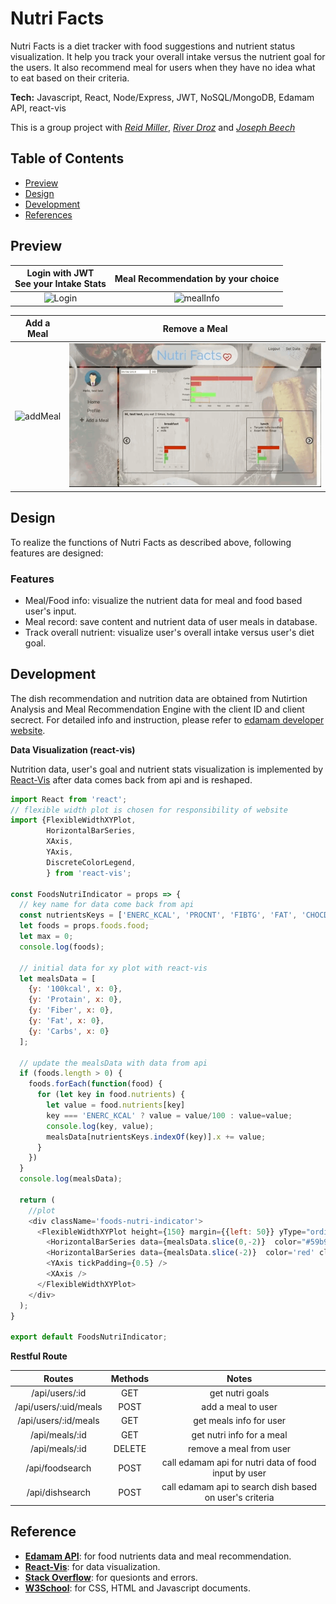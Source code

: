 # Nutri Facts
Nutri Facts is a diet tracker with food suggestions and nutrient status visualization. It help you track your overall intake versus the nutrient goal for the users. It also recommend meal for users when they have no idea what to eat based on their criteria.

**Tech:** Javascript, React, Node/Express, JWT, NoSQL/MongoDB, Edamam API, react-vis

This is a group project with *[Reid Miller](https://github.com/rmiller999)*, *[River Droz](https://github.com/rivedroz23)* and *[Joseph Beech](https://github.com/Mothergoose31)*

## Table of Contents
* [Preview](#Preview)
* [Design](#Design)
* [Development](#Development)
* [References](#References)

## Preview

| Login with JWT<br> See your Intake Stats | Meal Recommendation by your choice |
|:---:|:---:|
|![Login](./readmeFiles/login.gif) | ![mealInfo](./readmeFiles/mealinfo.gif) |

| Add a Meal | Remove a Meal
|:---:|:---:|
|![addMeal](./readmeFiles/addMeal.gif) | ![removeMeal](./readmeFiles/removeMeal.gif)

## Design
To realize the functions of Nutri Facts as described above, following features are designed:

### Features
* Meal/Food info: visualize the nutrient data for meal and food based user's input.
* Meal record: save content and nutrient data of user meals in database.
* Track overall nutrient: visualize user's overall intake versus user's diet goal.

## Development
The dish recommendation and nutrition data are obtained from Nutirtion Analysis and Meal Recommendation Engine with the client ID and client secrect. For detailed info and instruction, please refer to [edamam developer website](https://developer.edamam.com).

**Data Visualization (react-vis)**

Nutrition data, user's goal and nutrient stats visualization is implemented by [React-Vis](https://uber.github.io/react-vis/) after data comes back from api and is reshaped.
```javascript
import React from 'react';
// flexible width plot is chosen for responsibility of website
import {FlexibleWidthXYPlot,
        HorizontalBarSeries,
        XAxis,
        YAxis,
        DiscreteColorLegend,
        } from 'react-vis';

const FoodsNutriIndicator = props => {
  // key name for data come back from api
  const nutrientsKeys = ['ENERC_KCAL', 'PROCNT', 'FIBTG', 'FAT', 'CHOCDF']
  let foods = props.foods.food;
  let max = 0;
  console.log(foods);

  // initial data for xy plot with react-vis
  let mealsData = [
    {y: '100kcal', x: 0},
    {y: 'Protain', x: 0},
    {y: 'Fiber', x: 0},
    {y: 'Fat', x: 0},
    {y: 'Carbs', x: 0}
  ]; 

  // update the mealsData with data from api
  if (foods.length > 0) {
    foods.forEach(function(food) {
      for (let key in food.nutrients) {
        let value = food.nutrients[key]
        key === 'ENERC_KCAL' ? value = value/100 : value=value;
        console.log(key, value);
        mealsData[nutrientsKeys.indexOf(key)].x += value;
      }
    })
  }
  console.log(mealsData);

  return (
    //plot 
    <div className='foods-nutri-indicator'>
      <FlexibleWidthXYPlot height={150} margin={{left: 50}} yType="ordinal">
        <HorizontalBarSeries data={mealsData.slice(0,-2)}  color="#59b953" cluster='meal'/>
        <HorizontalBarSeries data={mealsData.slice(-2)}  color='red' cluster='meal'/>
        <YAxis tickPadding={0.5} />
        <XAxis />
      </FlexibleWidthXYPlot>
    </div>
  );
}

export default FoodsNutriIndicator;

``` 

**Restful Route**

| Routes | Methods | Notes |
|:------:|:-------:|:-----:|
| /api/users/:id | GET | get nutri goals |
| /api/users/:uid/meals | POST | add a meal to user |
| /api/users/:id/meals | GET | get meals info for user |
| /api/meals/:id | GET | get nutri info for a meal |
| /api/meals/:id | DELETE | remove a meal from user |
| /api/foodsearch | POST | call edamam api for nutri data of food input by user |
| /api/dishsearch | POST | call edamam api to search dish based on user's criteria |


## Reference
* **[Edamam API](https://www.edamam.com)**: for food nutrients data and meal recommendation.
* **[React-Vis](https://uber.github.io/react-vis/)**: for data visualization.
* **[Stack Overflow](https://stackoverflow.com/)**: for quesionts and errors.
* **[W3School](https://www.w3schools.com/)**: for CSS, HTML and Javascript documents.
